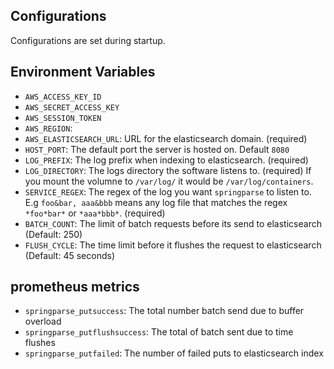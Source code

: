 ## Configurations
Configurations are set during startup. 

## Environment Variables
* `AWS_ACCESS_KEY_ID`
* `AWS_SECRET_ACCESS_KEY`
* `AWS_SESSION_TOKEN`
* `AWS_REGION`: 
* `AWS_ELASTICSEARCH_URL`: URL for the elasticsearch domain. (required)
* `HOST_PORT`: The default port the server is hosted on. Default `8080`
* `LOG_PREFIX`: The log prefix when indexing to elasticsearch. (required)
* `LOG_DIRECTORY`: The logs directory the software listens to. (required) If you mount the volumne to `/var/log/` it would be `/var/log/containers`.
* `SERVICE_REGEX`: The regex of the log you want `springparse` to listen to. E.g `foo&bar, aaa&bbb` means any log file that matches the regex `*foo*bar*` or `*aaa*bbb*`. (required)
* `BATCH_COUNT`: The limit of batch requests before its send to elasticsearch (Default: 250)
* `FLUSH_CYCLE`: The time limit before it flushes the request to elasticsearch (Default: 45 seconds)


## prometheus metrics
* `springparse_putsuccess`: The total number batch send due to buffer overload
* `springparse_putflushsuccess`: The total of batch sent due to time flushes
* `springparse_putfailed`: The number of failed puts to elasticsearch index
